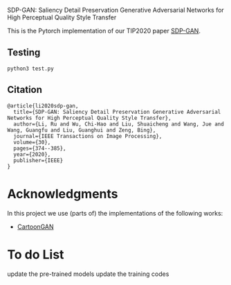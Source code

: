 SDP-GAN: Saliency Detail Preservation Generative Adversarial Networks for High Perceptual Quality Style Transfer

This is the Pytorch implementation of our TIP2020 paper [SDP-GAN](http://liushuaicheng.org/TIP/SDPGAN/SDPGAN-TIP.pdf).

## Testing

```
python3 test.py
```

## Citation

```
@article{li2020sdp-gan,
  title={SDP-GAN: Saliency Detail Preservation Generative Adversarial Networks for High Perceptual Quality Style Transfer},
  author={Li, Ru and Wu, Chi-Hao and Liu, Shuaicheng and Wang, Jue and Wang, Guangfu and Liu, Guanghui and Zeng, Bing},
  journal={IEEE Transactions on Image Processing},
  volume={30},
  pages={374--385},
  year={2020},
  publisher={IEEE}
}
```

# Acknowledgments

In this project we use (parts of) the implementations of the following works:

* [CartoonGAN](https://github.com/znxlwm/pytorch-CartoonGAN) 

# To do List
update the pre-trained models
update the training codes
